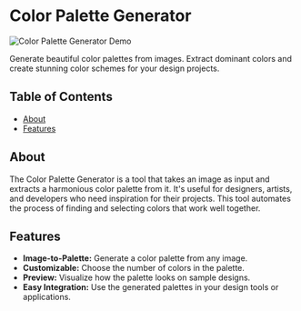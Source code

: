 # Color Palette Generator

![Color Palette Generator Demo](demo.png)

Generate beautiful color palettes from images. Extract dominant colors and create stunning color schemes for your design projects.

## Table of Contents

- [About](#about)
- [Features](#features)

## About

The Color Palette Generator is a tool that takes an image as input and extracts a harmonious color palette from it. It's useful for designers, artists, and developers who need inspiration for their projects. This tool automates the process of finding and selecting colors that work well together.

## Features

- **Image-to-Palette:** Generate a color palette from any image.
- **Customizable:** Choose the number of colors in the palette.
- **Preview:** Visualize how the palette looks on sample designs.
- **Easy Integration:** Use the generated palettes in your design tools or applications.
